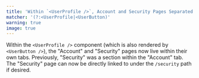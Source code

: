 ```yaml
---
title: 'Within `<UserProfile />`, Account and Security Pages Separated'
matcher: '(?:<UserProfile|<UserButton)'
warning: true
image: true
---
```


Within the `<UserProfile />` component (which is also rendered by `<UserButton />`), the "Account" and "Security" pages now live within their own tabs. Previously, "Security" was a section within the "Account" tab. The "Security" page can now be directly linked to under the `/security` path if desired.
